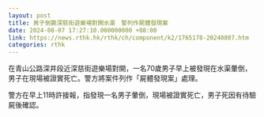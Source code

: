 ```yaml
---
layout: post
title: 男子倒斃深慈街遊樂場對開水渠　警列作屍體發現案
date: 2024-08-07 17:27:10.000000000 +08:00
link: https://news.rthk.hk/rthk/ch/component/k2/1765178-20240807.htm
categories: rthk
---
```


在青山公路深井段近深慈街遊樂場對開，一名70歲男子早上被發現在水渠暈倒，男子在現場被證實死亡。警方將案件列作「屍體發現案」處理。

警方在早上11時許接報，指發現一名男子暈倒，現場被證實死亡，男子死因有待驗屍後確認。
